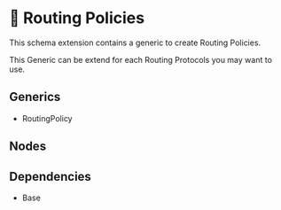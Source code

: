 # 🧩 Routing Policies

This schema extension contains a generic to create Routing Policies.

This Generic can be extend for each Routing Protocols you may want to use.


## Generics

- RoutingPolicy

## Nodes

## Dependencies

- Base
